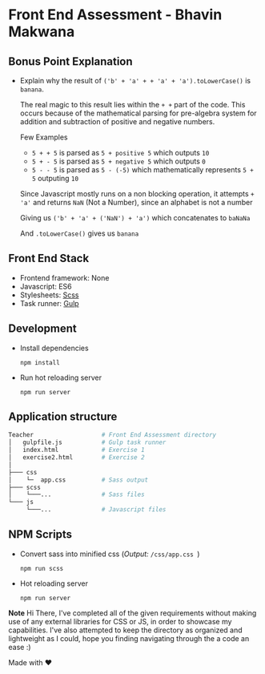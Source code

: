 
# Front End Assessment - Bhavin Makwana

## Bonus Point Explanation
* Explain why the result of `('b' + 'a' + + 'a' + 'a').toLowerCase()` is `banana`.

   The real magic to this result lies within the ```+ +``` part of the code. This occurs because of the mathematical parsing for pre-algebra system for addition and subtraction of positive and negative numbers. 

   Few Examples

   * ```5 + + 5``` is parsed as ```5 + positive 5``` which outputs ```10```
   * ```5 + - 5``` is parsed as ```5 + negative 5``` which outputs ```0```
   * ```5 - - 5``` is parsed as ```5 - (-5)``` which mathematically represents ```5 + 5``` outputing ```10```

  Since Javascript mostly runs on a non blocking operation, it attempts ```+ 'a'``` and returns ```NaN``` (Not a Number), since an alphabet is not a number

  Giving us ```('b' + 'a' + ('NaN') + 'a')``` which concatenates to ```baNaNa``` 

  And ```.toLowerCase()``` gives us ```banana```

## Front End Stack
- Frontend framework: None
- Javascript: ES6
- Stylesheets: [Scss](https://sass-lang.com/)
- Task runner: [Gulp](https://gulpjs.com/)

## Development

- Install dependencies
  ```
  npm install
  ```

- Run hot reloading server
  ```
  npm run server
  ```


## Application structure
```sh
Teacher                   # Front End Assessment directory
│   gulpfile.js           # Gulp task runner
│   index.html            # Exercise 1 
│   exercise2.html        # Exercise 2
│
├─── css
│    └─  app.css          # Sass output  
├─── scss
│    └───...              # Sass files
└─── js
     └───...              # Javascript files

```

## NPM Scripts
- Convert sass into minified css   (*Output:*  ```/css/app.css ```)
  ```
  npm run scss
  ```
- Hot reloading server
	```
	npm run server
	```

**Note** 
Hi There, I've completed all of the given requirements without making use of any external libraries for CSS or JS, in order to showcase my capabilities. I've also attempted to keep the directory as organized and lightweight as I could, hope you finding navigating through the a code an ease :)

Made with ❤️
